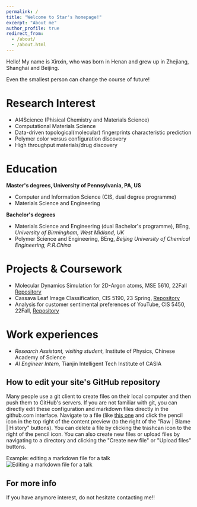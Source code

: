 ```yaml
---
permalink: /
title: "Welcome to Star's homepage!"
excerpt: "About me"
author_profile: true
redirect_from: 
  - /about/
  - /about.html
---
```


Hello! My name is Xinxin, who was born in Henan and grew up in Zhejiang, Shanghai and Beijing. 

Even the smallest person can change the course of future!



Research Interest
======
* AI4Science (Phisical Chemistry and Materials Science) 
* Computational Materials Science
* Data-driven topological(molecular) fingerprints characteristic prediction
* Polymer color versus configuration discovery
* High throughput materials/drug discovery


Education
======

 **Master's degrees,  University of Pennsylvania, PA, US**
* Computer and Information Science (CIS, dual degree programme)
* Materials Science and Engineering

 **Bachelor's degrees**
* Materials Science and Engineering (dual Bachelor's programme), BEng, *University of Birmingham, West Midland, UK*
* Polymer Science and Engineering, BEng, *Beijing University of Chemical Engineering, P.R.China*


Projects & Coursework
======
*  Molecular Dynamics Simulation for 2D-Argon atoms, MSE 5610, 22Fall [Repository](https://github.com/StarLiu714/2D-Molecular-Dynamics-Toy-Project)
*  Cassava Leaf Image Classification, CIS 5190, 23 Spring, [Repository](https://github.com/StarLiu714/Cassava-Fine-Grained-Image-Classification/tree/main)
*  Analysis for customer sentimental preferences of YouTube, CIS 5450, 22Fall, [Repository]()


Work experiences
======
* *Research Assistant, visiting student,* Institute of Physics, Chinese Academy of Science
* *AI Engineer Intern,* Tianjin Intelligent Tech Institute of CASIA



How to edit your site's GitHub repository
------
Many people use a git client to create files on their local computer and then push them to GitHub's servers. If you are not familiar with git, you can directly edit these configuration and markdown files directly in the github.com interface. Navigate to a file (like [this one](https://github.com/academicpages/academicpages.github.io/blob/master/_talks/2012-03-01-talk-1.md) and click the pencil icon in the top right of the content preview (to the right of the "Raw | Blame | History" buttons). You can delete a file by clicking the trashcan icon to the right of the pencil icon. You can also create new files or upload files by navigating to a directory and clicking the "Create new file" or "Upload files" buttons. 

Example: editing a markdown file for a talk
![Editing a markdown file for a talk](/images/editing-talk.png)

For more info
------
If you have anymore interest, do not hesitate contacting me!!
